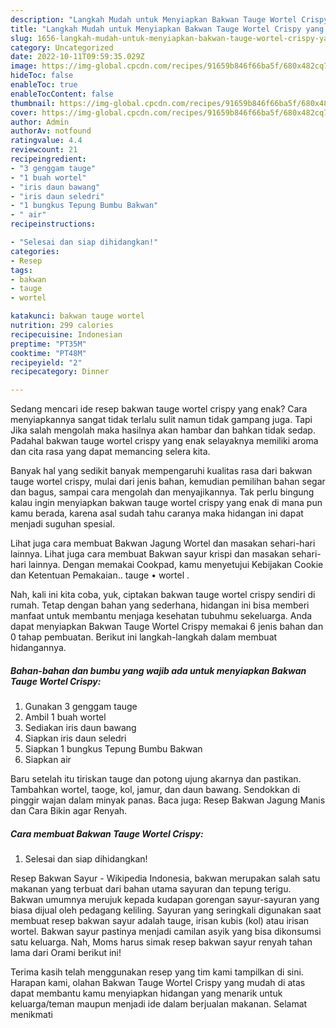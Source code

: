 ```yaml
---
description: "Langkah Mudah untuk Menyiapkan Bakwan Tauge Wortel Crispy yang Lezat Sekali"
title: "Langkah Mudah untuk Menyiapkan Bakwan Tauge Wortel Crispy yang Lezat Sekali"
slug: 1656-langkah-mudah-untuk-menyiapkan-bakwan-tauge-wortel-crispy-yang-lezat-sekali
category: Uncategorized
date: 2022-10-11T09:59:35.029Z
image: https://img-global.cpcdn.com/recipes/91659b846f66ba5f/680x482cq70/bakwan-tauge-wortel-crispy-foto-resep-utama.jpg
hideToc: false
enableToc: true
enableTocContent: false
thumbnail: https://img-global.cpcdn.com/recipes/91659b846f66ba5f/680x482cq70/bakwan-tauge-wortel-crispy-foto-resep-utama.jpg
cover: https://img-global.cpcdn.com/recipes/91659b846f66ba5f/680x482cq70/bakwan-tauge-wortel-crispy-foto-resep-utama.jpg
author: Admin
authorAv: notfound
ratingvalue: 4.4
reviewcount: 21
recipeingredient:
- "3 genggam tauge"
- "1 buah wortel"
- "iris daun bawang"
- "iris daun seledri"
- "1 bungkus Tepung Bumbu Bakwan"
- " air"
recipeinstructions:

- "Selesai dan siap dihidangkan!"
categories:
- Resep
tags:
- bakwan
- tauge
- wortel

katakunci: bakwan tauge wortel 
nutrition: 299 calories
recipecuisine: Indonesian
preptime: "PT35M"
cooktime: "PT48M"
recipeyield: "2"
recipecategory: Dinner

---
```



Sedang mencari ide resep bakwan tauge wortel crispy yang enak? Cara menyiapkannya sangat tidak terlalu sulit namun tidak gampang juga. Tapi Jika salah mengolah maka hasilnya akan hambar dan bahkan tidak sedap. Padahal bakwan tauge wortel crispy yang enak selayaknya memiliki aroma dan cita rasa yang dapat memancing selera kita.


Banyak hal yang sedikit banyak mempengaruhi kualitas rasa dari bakwan tauge wortel crispy, mulai dari jenis bahan, kemudian pemilihan bahan segar dan bagus, sampai cara mengolah dan menyajikannya. Tak perlu bingung kalau ingin menyiapkan bakwan tauge wortel crispy yang enak di mana pun kamu berada, karena asal sudah tahu caranya maka hidangan ini dapat menjadi suguhan spesial.

Lihat juga cara membuat Bakwan Jagung Wortel dan masakan sehari-hari lainnya. Lihat juga cara membuat Bakwan sayur krispi dan masakan sehari-hari lainnya. Dengan memakai Cookpad, kamu menyetujui Kebijakan Cookie dan Ketentuan Pemakaian.. tauge • wortel .


Nah, kali ini kita coba, yuk, ciptakan bakwan tauge wortel crispy sendiri di rumah. Tetap dengan bahan yang sederhana, hidangan ini bisa memberi manfaat untuk membantu menjaga kesehatan tubuhmu sekeluarga. Anda dapat menyiapkan Bakwan Tauge Wortel Crispy memakai 6 jenis bahan dan 0 tahap pembuatan. Berikut ini langkah-langkah dalam membuat hidangannya.

<!--inarticleads1-->

##### Bahan-bahan dan bumbu yang wajib ada untuk menyiapkan Bakwan Tauge Wortel Crispy:

1. Gunakan 3 genggam tauge
1. Ambil 1 buah wortel
1. Sediakan iris daun bawang
1. Siapkan iris daun seledri
1. Siapkan 1 bungkus Tepung Bumbu Bakwan
1. Siapkan  air


Baru setelah itu tiriskan tauge dan potong ujung akarnya dan pastikan. Tambahkan wortel, taoge, kol, jamur, dan daun bawang. Sendokkan di pinggir wajan dalam minyak panas. Baca juga: Resep Bakwan Jagung Manis dan Cara Bikin agar Renyah. 

<!--inarticleads2-->

##### Cara membuat Bakwan Tauge Wortel Crispy:


1. Selesai dan siap dihidangkan!

Resep Bakwan Sayur - Wikipedia Indonesia, bakwan merupakan salah satu makanan yang terbuat dari bahan utama sayuran dan tepung terigu. Bakwan umumnya merujuk kepada kudapan gorengan sayur-sayuran yang biasa dijual oleh pedagang keliling. Sayuran yang seringkali digunakan saat membuat resep bakwan sayur adalah tauge, irisan kubis (kol) atau irisan wortel. Bakwan sayur pastinya menjadi camilan asyik yang bisa dikonsumsi satu keluarga. Nah, Moms harus simak resep bakwan sayur renyah tahan lama dari Orami berikut ini! 

Terima kasih telah menggunakan resep yang tim kami tampilkan di sini. Harapan kami, olahan Bakwan Tauge Wortel Crispy yang mudah di atas dapat membantu kamu menyiapkan hidangan yang menarik untuk keluarga/teman maupun menjadi ide dalam berjualan makanan. Selamat menikmati
